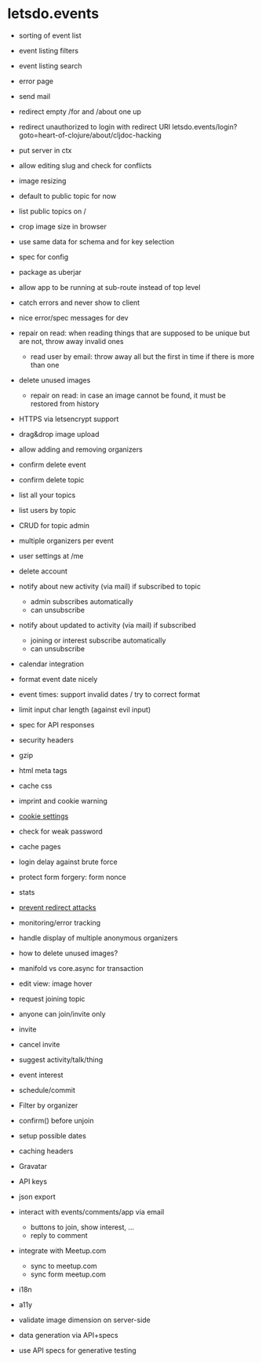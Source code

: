 # letsdo.events

- sorting of event list
- event listing filters
- event listing search
- error page

- send mail
- redirect empty /for and /about one up
- redirect unauthorized to login with redirect URI
    letsdo.events/login?goto=heart-of-clojure/about/cljdoc-hacking

- put server in ctx

- allow editing slug and check for conflicts
- image resizing

- default to public topic for now

- list public topics on /

- crop image size in browser

- use same data for schema and for key selection

- spec for config
- package as uberjar

- allow app to be running at sub-route instead of top level
- catch errors and never show to client
- nice error/spec messages for dev
- repair on read: when reading things that are supposed to be unique but are not, throw away invalid ones
  - read user by email: throw away all but the first in time if there is more than one
- delete unused images
  - repair on read: in case an image cannot be found, it must be restored from history

- HTTPS via letsencrypt support

- drag&drop image upload

- allow adding and removing organizers

- confirm delete event
- confirm delete topic

- list all your topics
- list users by topic

- CRUD for topic admin
- multiple organizers per event

- user settings at /me
- delete account

- notify about new activity (via mail) if subscribed to topic
  - admin subscribes automatically
  - can unsubscribe
- notify about updated to activity (via mail) if subscribed
  - joining or interest subscribe automatically
  - can unsubscribe
- calendar integration

- format event date nicely
- event times: support invalid dates / try to correct format
- limit input char length (against evil input)
- spec for API responses
- security headers
- gzip
- html meta tags
- cache css
- imprint and cookie warning
- [cookie settings](https://github.com/ring-clojure/ring/wiki/Cookies)
- check for weak password
- cache pages
- login delay against brute force
- protect form forgery: form nonce
- stats
- [prevent redirect attacks](https://rundis.github.io/blog/2015/buddy_auth_part2.html)
- monitoring/error tracking

- handle display of multiple anonymous organizers

- how to delete unused images?

- manifold vs core.async for transaction

- edit view: image hover

- request joining topic
- anyone can join/invite only
- invite
- cancel invite

- suggest activity/talk/thing
- event interest
- schedule/commit

- Filter by organizer
- confirm() before unjoin

- setup possible dates

- caching headers

- Gravatar
- API keys
- json export
- interact with events/comments/app via email
  - buttons to join, show interest, ...
  - reply to comment
- integrate with Meetup.com
  - sync to meetup.com
  - sync form meetup.com
- i18n
- a11y

- validate image dimension on server-side

- data generation via API+specs
- use API specs for generative testing